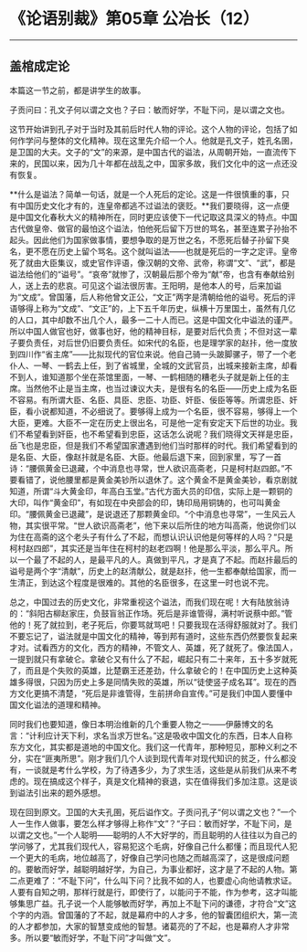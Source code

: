 # 《论语别裁》第05章 公冶长（12）

------

## 盖棺成定论

本篇这一节之前，都是讲学生的故事。

子贡问曰：孔文子何以谓之文也？子曰：敏而好学，不耻下问，是以谓之文也。

这节开始讲到孔子对于当时及其前后时代人物的评论。这个人物的评论，包括了如何作学问与整体的文化精神。现在这里先介绍一个人。他就是孔文子，姓孔名圉，是卫国的大夫。文子的“文”的来源，是中国古代的谥法，从周朝开始，一直流传下来的，民国以来，因为几十年都在战乱之中，国家多故，我们文化中的这一点还没有恢复。

**什么是谥法？简单一句话，就是一个人死后的定论。这是一件很慎重的事，只有中国历史文化才有的，连皇帝都逃不过谥法的褒贬。**我们要晓得，这一点便是中国文化春秋大义的精神所在，同时更应该使下一代记取这具深义的特点。中国古代做皇帝、做官的最怕这个谥法，怕他死后留下万世的骂名，甚至连累子孙抬不起头。因此他们为国家做事情，要想争取的是万世之名，不愿死后替子孙留下臭名，更不愿在历史上留个骂名。这个就叫谥法——也就是死后的一字之定评。皇帝死了就由大臣集议，或史官作评语，像汉朝的文帝、武帝，称谓“文”、“武”，都是谥法给他们的“谥号”。“哀帝”就惨了，汉朝最后那个帝为“献”帝，也含有奉献给别人，送上去的悲哀。可见这个谥法很厉害。王阳明，是他本人的号，后来加谥为“文成”。曾国藩，后人称他曾文正公，“文正”两字是清朝给他的谥号。死后的评语够得上称为“文成”、“文正”的，上下五千年历史，纵横十万里国土，虽然有几亿的人口，其中却数不出几个人，最多一二十人而已。这是中国文化中谥法的谨严。所以中国人做官也好，做事也好，他的精神目标，是要对后代负责；不但对这一辈子要负责任，对后世仍旧要负责任。如宋代的名臣，也是理学家的赵拤，他一度放到四川作“省主席”——比拟现代的官位来说。他自己骑一头跛脚骡子，带了一个老仆人、一琴、一鹤去上任，到了省城里，全城的文武官员，出城来接新主席，却看不到人，谁知道那个坐在茶馆里面，一琴、一鹤相随的糟老头子就是新上任的主席。当然他不止是当主席，也当过谏议大夫，是很有名的名臣——历史上成为名臣不容易。有所谓大臣、名臣、具臣、忠臣、功臣、奸臣、佞臣等等。所谓忠臣、奸臣，看小说都知道，不必细说了。要够得上成为一个名臣，很不容易，够得上一个大臣，更难。大臣不一定在历史上很出名，可是他一定有安定天下后世的功业。我们不希望看到奸臣，也不希望看到忠臣，这话怎么说呢？我们晓得文天祥是忠臣，岳飞也是忠臣，但是我们不希望国家遭遇到他们当时那样的时代。我们希望看到的是名臣、大臣，像赵拤就是名臣、大臣。他最后退下来，回到家里，写了一首诗：“腰佩黄金已退藏，个中消息也寻常，世人欲识高斋老，只是柯村赵四郎。”不要看错了，说他腰里都是黄金美钞所以退休了。这个黄金不是黄金美钞，看京剧就知道，所谓“斗大黄金印，年高白玉堂。”古代方面大员的印信，实际上是一颗铜的大印，叫作“黄金印”，有如现在中央部会的印，铸印局用铜铸的，也可叫黄金印。“腰佩黄金已退藏”，是说退还了那颗黄金印。“个中消息也寻常”，一生风云人物，其实很平常。“世人欲识高斋老”，他下来以后所住的地方叫高斋，他说你们以为住在高斋的这个老头子有什么了不起，而想认识认识他是何等样的人吗？“只是柯村赵四郎”，其实还是当年住在柯村的赵老四啊！他是那么平淡，那么平凡。所以一个最了不起的人，是最平凡的人。真做到平凡，才是真了不起。而赵拤最后的谥号是两个字“清献”，历史上的赵清献公，就是赵拤，他一生都奉献给国家，而一生清正，到达这个程度是很难的。其他的名臣很多，在这里一时也说不完。

总之，中国过去的历史文化，非常重视这个谥法，而我们现在呢！大有陆放翁诗的：“斜阳古柳赵家庄，负鼓盲翁正作场。死后是非谁管得，满村听说蔡中郎。”管他的！死了就拉到，老子死后，你要骂就骂吧！只要我现在活得舒服就对了。我们不要忘记了，谥法就是中国文化的精神，等到邦有道时，这些东西仍然要恢复起来才对。试看西方的文化，西方的精神，不管文人、英雄，死了就死了。像法国人，一提到就只有拿破仑。拿破仑又有什么了不起，崛起只有二十来年，五十多岁就死了，而且是个失败的英雄，比楚霸王还差劲，什么拿破仑的！在中国历史上这种英雄多得很，只因为历史上多是同情失败的英雄，所以“徒使竖子成名耳”。现在的西方文化更搞不清楚，“死后是非谁管得，生前拼命自宣传。”可是我们中国人要懂中国文化谥法的道理和精神。

同时我们也要知道，像日本明治维新的几个重要人物之一——伊藤博文的名言：“计利应计天下利，求名当求万世名。”这是吸收中国文化的东西，日本人自称东方文化，其实都是道地的中国文化。我们这一代青年，那种短见，那种义利之不分，实在“匪夷所思”。刚才我们几个人谈到现代青年对现代知识的贫乏，什么都没有，一谈就是考什么学校，为了待遇多少，为了求生活，这些是从前我们从来不考虑的。现在搞成这个样子，真是文化精神的衰退，实在值得我们多加注意。这是谈到谥法引出来的题外感想。

现在回到原文。卫国的大夫孔圉，死后谥作文。子贡问孔子“何以谓之文也？”一个人一生作人做事，要怎么样才够得上称作“文”？“子曰：敏而好学，不耻下问，是以谓之文也。”一个人聪明——聪明的人不大好学的，而且聪明的人往往以为自己的学问够了，尤其我们现代人，容易犯这个毛病，好像自己什么都懂；而且现代人犯一个更大的毛病，地位越高了，好像自己学问也随之而越高深了，这是很成问题的。要敏而好学，越聪明越好学，为自己，为事业都好，这才是了不起的人物。第二点更难了：“不耻下问”，什么叫下问？比我不如的人，也要虚心向他请教求证。人要有自知之明，那样行就是行，即使行了，以能问于不能，作为参考，这才叫能够集思广益。孔子说一个人能够敏而好学，再加上不耻下问的谦德，才符合“文”这个字的内涵。曾国藩的了不起，就是幕府中的人才多，他的智囊团组织大，第一流的人才都参加，大家的智慧变成他的智慧。诸葛亮的了不起，也是幕府人才非常多。所以要“敏而好学，不耻下问”才叫做“文”。
